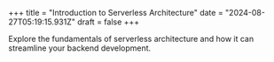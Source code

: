 +++
title = "Introduction to Serverless Architecture"
date = "2024-08-27T05:19:15.931Z"
draft = false
+++

  Explore the fundamentals of serverless architecture and how it can streamline your backend development.
        